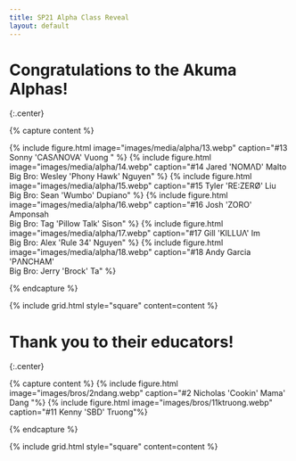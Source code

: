 ```yaml
---
title: SP21 Alpha Class Reveal
layout: default
---
```


# Congratulations to the Akuma Alphas!
{:.center}

{% capture content %}

{% include figure.html image="images/media/alpha/13.webp" caption="#13 Sonny 'CASΛNOVA' Vuong " %}
{% include figure.html image="images/media/alpha/14.webp" caption="#14 Jared 'NOMΛD' Malto 
<br> Big Bro: Wesley 'Phony Hawk' Nguyen" %}
{% include figure.html image="images/media/alpha/15.webp" caption="#15 Tyler 'RE:ZERØ' Liu
<br> Big Bro: Sean 'Wumbo' Dupiano" %}
{% include figure.html image="images/media/alpha/16.webp" caption="#16 Josh 'ZORO' Amponsah
<br> Big Bro: Tag 'Pillow Talk' Sison" %}
{% include figure.html image="images/media/alpha/17.webp" caption="#17 Gill 'KILLUΛ' Im
<br> Big Bro: Alex 'Rule 34' Nguyen" %}
{% include figure.html image="images/media/alpha/18.webp" caption="#18 Andy Garcia 'PΛNCHAM'
<br> Big Bro: Jerry 'Brock' Ta" %}

{% endcapture %}

{% include grid.html style="square" content=content %}

# Thank you to their educators!
{:.center}

{% capture content %}
{% include figure.html image="images/bros/2ndang.webp" caption="#2 Nicholas 'Cookin' Mama' Dang
"%}
{% include figure.html image="images/bros/11ktruong.webp" caption="#11 Kenny 'SBD' Truong"%}

{% endcapture %}

{% include grid.html style="square" content=content %}
